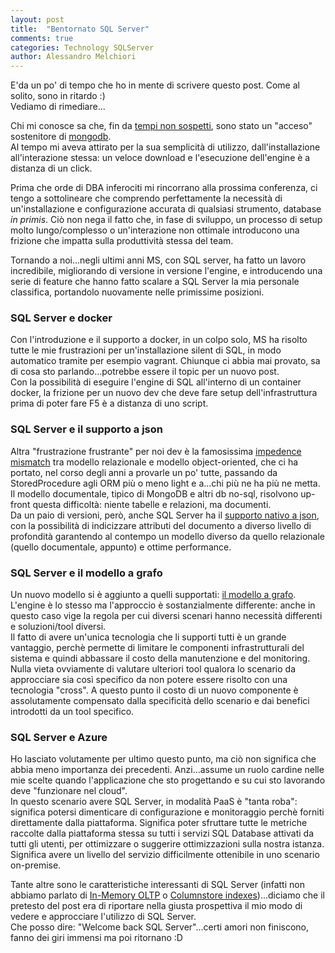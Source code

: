 ```yaml
---
layout: post
title:  "Bentornato SQL Server"
comments: true
categories: Technology SQLServer
author: Alessandro Melchiori
---
```


E'da un po' di tempo che ho in mente di scrivere questo post. Come al solito, sono in ritardo :)  
Vediamo di rimediare...

Chi mi conosce sa che, fin da [tempi non sospetti](http://www.communitydays.it/events/communitydays-2012/arch01/), sono stato un "acceso" sostenitore di [mongodb](https://www.mongodb.com/).  
Al tempo mi aveva attirato per la sua semplicità di utilizzo, dall'installazione all'interazione stessa: un veloce download e l'esecuzione dell'engine è a distanza di un click.  

Prima che orde di DBA inferociti mi rincorrano alla prossima conferenza, ci tengo a sottolineare che comprendo perfettamente la necessità di un'installazione e configurazione accurata di qualsiasi strumento, database _in primis_. Ciò non nega il fatto che, in fase di sviluppo, un processo di setup molto lungo/complesso o un'interazione non ottimale introducono una frizione che impatta sulla produttività stessa del team.

Tornando a noi...negli ultimi anni MS, con SQL server, ha fatto un lavoro incredibile, migliorando di versione in versione l'engine, e introducendo una serie di feature che hanno fatto scalare a SQL Server la mia personale classifica, portandolo nuovamente nelle primissime posizioni.

### SQL Server e docker

Con l'introduzione e il supporto a docker, in un colpo solo, MS ha risolto tutte le mie frustrazioni per un'installazione silent di SQL, in modo automatico tramite per esempio vagrant. Chiunque ci abbia mai provato, sa di cosa sto parlando...potrebbe essere il topic per un nuovo post.  
Con la possibilità di eseguire l'engine di SQL all'interno di un container docker, la frizione per un nuovo dev che deve fare setup dell'infrastruttura prima di poter fare F5 è a distanza di uno script. 

### SQL Server e il supporto a json

Altra "frustrazione frustrante" per noi dev è la famosissima [impedence mismatch](https://en.wikipedia.org/wiki/Object-relational_impedance_mismatch) tra modello relazionale e modello object-oriented, che ci ha portato, nel corso degli anni a provarle un po' tutte, passando da StoredProcedure agli ORM più o meno light e a...chi più ne ha più ne metta.  
Il modello documentale, tipico di MongoDB e altri db no-sql, risolvono up-front questa difficoltà: niente tabelle e relazioni, ma documenti.  
Da un paio di versioni, però, anche SQL Server ha il [supporto nativo a json](https://docs.microsoft.com/en-us/sql/relational-databases/json/json-data-sql-server), con la possibilità di indicizzare attributi del documento a diverso livello di profondità garantendo al contempo un modello diverso da quello relazionale (quello documentale, appunto) e ottime performance.

### SQL Server e il modello a grafo

Un nuovo modello si è aggiunto a quelli supportati: [il modello a grafo](https://docs.microsoft.com/en-us/sql/relational-databases/graphs/sql-graph-overview). L'engine è lo stesso ma l'approccio è sostanzialmente differente: anche in questo caso vige la regola per cui diversi scenari hanno necessità differenti e soluzioni/tool diversi.  
Il fatto di avere un'unica tecnologia che li supporti tutti è un grande vantaggio, perchè permette di limitare le componenti infrastrutturali del sistema e quindi abbassare il costo della manutenzione e del monitoring.  
Nulla vieta ovviamente di valutare ulteriori tool qualora lo scenario da approcciare sia così specifico da non potere essere risolto con una tecnologia "cross". A questo punto il costo di un nuovo componente è assolutamente compensato dalla specificità dello scenario e dai benefici introdotti da un tool specifico.

### SQL Server e Azure

Ho lasciato volutamente per ultimo questo punto, ma ciò non significa che abbia meno importanza dei precedenti. Anzi...assume un ruolo cardine nelle mie scelte quando l'applicazione che sto progettando e su cui sto lavorando deve "funzionare nel cloud".  
In questo scenario avere SQL Server, in modalità PaaS è "tanta roba": significa potersi dimenticare di configurazione e monitoraggio perchè forniti direttamente dalla piattaforma. Significa poter sfruttare tutte le metriche raccolte dalla piattaforma stessa su tutti i servizi SQL Database attivati da tutti gli utenti, per ottimizzare o suggerire ottimizzazioni sulla nostra istanza. Significa avere un livello del servizio difficilmente ottenibile in uno scenario on-premise.

Tante altre sono le caratteristiche interessanti di SQL Server (infatti non abbiamo parlato di [In-Memory OLTP](https://docs.microsoft.com/en-us/sql/relational-databases/in-memory-oltp/overview-and-usage-scenarios) o [Columnstore indexes](https://docs.microsoft.com/en-us/sql/relational-databases/indexes/columnstore-indexes-overview))...diciamo che il pretesto del post era di riportare nella giusta prospettiva il mio modo di vedere e approcciare l'utilizzo di SQL Server.  
Che posso dire: "Welcome back SQL Server"...certi amori non finiscono, fanno dei giri immensi ma poi ritornano :D